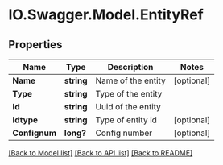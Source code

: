 # IO.Swagger.Model.EntityRef
## Properties

Name | Type | Description | Notes
------------ | ------------- | ------------- | -------------
**Name** | **string** | Name of the entity | [optional] 
**Type** | **string** | Type of the entity | 
**Id** | **string** | Uuid of the entity | 
**Idtype** | **string** | Type of entity id | [optional] 
**Confignum** | **long?** | Config number | [optional] 

[[Back to Model list]](../README.md#documentation-for-models) [[Back to API list]](../README.md#documentation-for-api-endpoints) [[Back to README]](../README.md)

